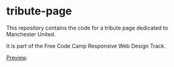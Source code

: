 # tribute-page

This repository contains the code for a tribute page dedicated to Manchester United. 

It is part of the Free Code Camp Responsive Web Design Track.

[Preview](https://web-platform-wdeuuw.stackblitz.io).
